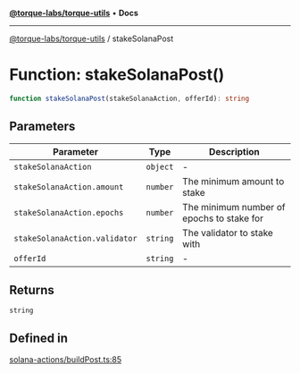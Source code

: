 [**@torque-labs/torque-utils**](../README.md) • **Docs**

***

[@torque-labs/torque-utils](../README.md) / stakeSolanaPost

# Function: stakeSolanaPost()

```ts
function stakeSolanaPost(stakeSolanaAction, offerId): string
```

## Parameters

| Parameter | Type | Description |
| ------ | ------ | ------ |
| `stakeSolanaAction` | `object` | - |
| `stakeSolanaAction.amount` | `number` | The minimum amount to stake |
| `stakeSolanaAction.epochs` | `number` | The minimum number of epochs to stake for |
| `stakeSolanaAction.validator` | `string` | The validator to stake with |
| `offerId` | `string` | - |

## Returns

`string`

## Defined in

[solana-actions/buildPost.ts:85](https://github.com/torque-labs/torque-utils/blob/3bd29ca22f900f1cf2686f7f240bf82e15337207/solana-actions/buildPost.ts#L85)
